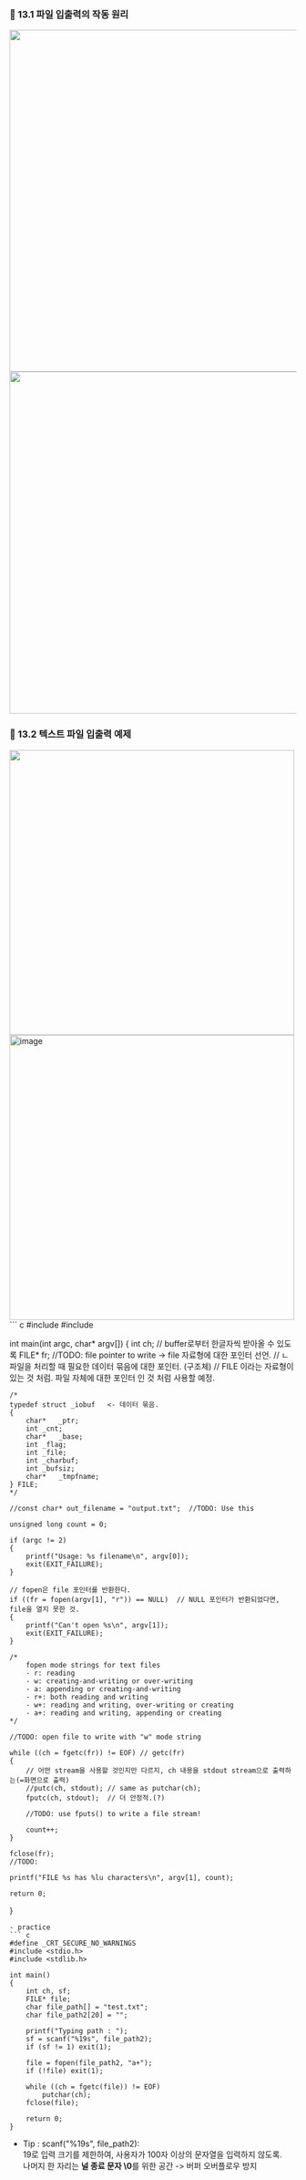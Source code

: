 ### 📌 13.1 파일 입출력의 작동 원리
<img width="600" src="https://github.com/user-attachments/assets/b7c94491-1627-4feb-a85a-3dd764d34324"/>

<img width="600" src="https://github.com/user-attachments/assets/dff7d25c-8df6-4812-9f73-8c301b9ebefc"/>


### 📌 13.2 텍스트 파일 입출력 예제
<img width="500" src="https://github.com/user-attachments/assets/e2031ebd-9a3c-46f3-95ce-c741f3c7246f"/>

<img width="500" alt="image" src="https://github.com/user-attachments/assets/4eb0dff4-87be-416d-b5ec-134f5d438b88" />
``` c
#include <stdio.h>
#include <stdlib.h>

int main(int argc, char* argv[])
{
	int ch;  // buffer로부터 한글자씩 받아올 수 있도록
	FILE* fr;	//TODO: file pointer to write -> file 자료형에 대한 포인터 선언.
	// ㄴ 파일을 처리할 때 필요한 데이터 묶음에 대한 포인터. (구조체)
	// FILE 이라는 자료형이 있는 것 처럼. 파일 자체에 대한 포인터 인 것 처럼 사용할 예정.

	/*
	typedef struct _iobuf   <- 데이터 묶음.
	{
		char*   _ptr;
		int _cnt;
		char*   _base;
		int _flag;
		int _file;
		int _charbuf;
		int _bufsiz;
		char*   _tmpfname;
	} FILE;
	*/

	//const char* out_filename = "output.txt";	//TODO: Use this

	unsigned long count = 0;

	if (argc != 2)
	{
		printf("Usage: %s filename\n", argv[0]);
		exit(EXIT_FAILURE);
	}

	// fopen은 file 포인터를 반환한다.
	if ((fr = fopen(argv[1], "r")) == NULL)  // NULL 포인터가 반환되었다면, file을 열지 못한 것.
	{
		printf("Can't open %s\n", argv[1]);
		exit(EXIT_FAILURE);
	}

	/*
		fopen mode strings for text files
		- r: reading
		- w: creating-and-writing or over-writing
		- a: appending or creating-and-writing
		- r+: both reading and writing
		- w+: reading and writing, over-writing or creating
		- a+: reading and writing, appending or creating
	*/

	//TODO: open file to write with "w" mode string

	while ((ch = fgetc(fr)) != EOF)	// getc(fr)
	{
		// 어떤 stream을 사용할 것인지만 다르지, ch 내용을 stdout stream으로 출력하는(=화면으로 출력)
		//putc(ch, stdout);	// same as putchar(ch);
		fputc(ch, stdout);  // 더 안정적.(?)

		//TODO: use fputs() to write a file stream!

		count++;
	}

	fclose(fr);
	//TODO:

	printf("FILE %s has %lu characters\n", argv[1], count);

	return 0;
}
```
- practice
``` c
#define _CRT_SECURE_NO_WARNINGS
#include <stdio.h>
#include <stdlib.h>

int main()
{
	int ch, sf;
	FILE* file;
	char file_path[] = "test.txt";
	char file_path2[20] = "";

	printf("Typing path : ");
	sf = scanf("%19s", file_path2);
	if (sf != 1) exit(1);

	file = fopen(file_path2, "a+");
	if (!file) exit(1);

	while ((ch = fgetc(file)) != EOF)
		putchar(ch);
	fclose(file);

	return 0;
}
```
- Tip : scanf("%19s", file_path2):  
  19로 입력 크기를 제한하여, 사용자가 100자 이상의 문자열을 입력하지 않도록.  
  나머지 한 자리는 **널 종료 문자 \0**를 위한 공간 -> 버퍼 오버플로우 방지

















